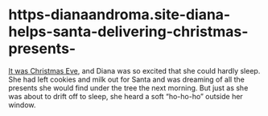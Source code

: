 # https-dianaandroma.site-diana-helps-santa-delivering-christmas-presents-
[It was Christmas Eve,](https://dianaandroma.site/diana-helps-santa-delivering-christmas-presents/) and Diana was so excited that she could hardly sleep. She had left cookies and milk out for Santa and was dreaming of all the presents she would find under the tree the next morning. But just as she was about to drift off to sleep, she heard a soft “ho-ho-ho” outside her window.
